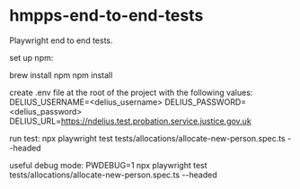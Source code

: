 # hmpps-end-to-end-tests
Playwright end to end tests. 

set up npm:

brew install npm
npm install

create .env file at the root of the project with the following values:
DELIUS_USERNAME=<delius_username>
DELIUS_PASSWORD=<delius_password>
DELIUS_URL=https://ndelius.test.probation.service.justice.gov.uk

run test:
npx playwright test tests/allocations/allocate-new-person.spec.ts --headed 

useful debug mode:
PWDEBUG=1 npx playwright test tests/allocations/allocate-new-person.spec.ts --headed 